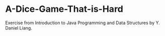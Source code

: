 # A-Dice-Game-That-is-Hard
Exercise from Introduction to Java Programming and Data Structures by Y. Daniel Liang. 

